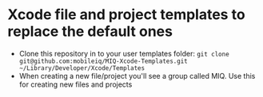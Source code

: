 # Xcode file and project templates to replace the default ones

- Clone this repository in to your user templates folder:
`git clone git@github.com:mobileiq/MIQ-Xcode-Templates.git ~/Library/Developer/Xcode/Templates`
- When creating a new file/project you'll see a group called MIQ.  Use this for creating new files and projects
